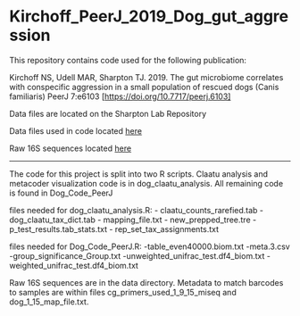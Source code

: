 # Kirchoff_PeerJ_2019_Dog_gut_aggression

This repository contains code used for the following publication:

Kirchoff NS, Udell MAR, Sharpton TJ. 2019. The gut microbiome correlates with conspecific aggression in a small population of rescued dogs (Canis familiaris) PeerJ 7:e6103 [https://doi.org/10.7717/peerj.6103] 

Data files are located on the Sharpton Lab Repository

Data files used in code located [here](http://files.cqls.oregonstate.edu/Sharpton_Lab/Papers/Kirchoff_PeerJ_2018/data/raw_16S/)

Raw 16S sequences located [here](http://files.cqls.oregonstate.edu/Sharpton_Lab/Papers/Kirchoff_PeerJ_2018/data/)

-----------------------------------------------------------------------

The code for this project is split into two R scripts. Claatu analysis and metacoder visualization code is in dog_claatu_analysis. All remaining code is found in Dog_Code_PeerJ

files needed for dog_claatu_analysis.R:
	- claatu_counts_rarefied.tab
	- dog_claatu_tax_dict.tab
	- mapping_file.txt
	- new_prepped_tree.tre
	- p_test_results.tab_stats.txt
	- rep_set_tax_assignments.txt

files needed for Dog_Code_PeerJ.R:
	-table_even40000.biom.txt
	-meta.3.csv
	-group_significance_Group.txt
	-unweighted_unifrac_test.df4_biom.txt
	-weighted_unifrac_test.df4_biom.txt

Raw 16S sequences are in the data directory. Metadata to match barcodes to samples are within files cg_primers_used_1_9_15_miseq and dog_1_15_map_file.txt.

